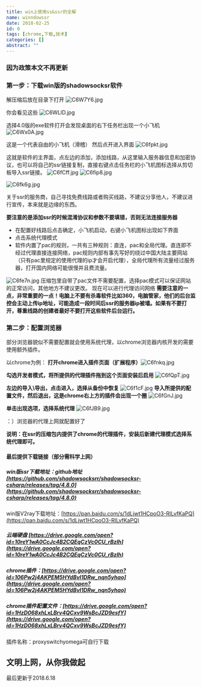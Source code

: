 ```yaml
---
title: win上使用ss&ssr的全解
name: winndowssr
date: 2018-02-25
id: 0
tags: [chrome,下载,技术]
categories: []
abstract: ""
---
```



### **因为政策本文不再更新**

### 第一步：下载win版的shadowsocksr软件<!--more-->

解压缩后放在目录下打开 ![C6W7Y6.jpg](https://s1.ax1x.com/2018/05/18/C6W7Y6.jpg) 

你会看见这些 ![C6WLlD.jpg](https://s1.ax1x.com/2018/05/18/C6WLlD.jpg) 

选择4.0版的exe软件打开会发现桌面的右下任务栏出现一个小飞机 ![C6Wx0A.jpg](https://s1.ax1x.com/2018/05/18/C6Wx0A.jpg) 

这是一个代表自由的小飞机（滑稽） 然后点开进入界面 ![C6fpkt.jpg](https://s1.ax1x.com/2018/05/18/C6fpkt.md.jpg) 

这就是软件的主界面，点左边的添加，添加线路，从这里输入服务器信息和加密协议，也可以将自己的ssr链接复制，直接右键点击任务栏的小飞机图标选择从剪切板导入ssr链接。 ![C6fCff.jpg](https://s1.ax1x.com/2018/05/18/C6fCff.jpg) ![C6fip8.jpg](https://s1.ax1x.com/2018/05/18/C6fip8.jpg)

![C6fk6g.jpg](https://s1.ax1x.com/2018/05/18/C6fk6g.jpg) 

关于ssr的服务商，自己寻找免费线路或者购买线路，不建议分享他人，不建议进行宣传，本来就是边缘的东西。

**要注意的是添加ssr的时候混淆协议和参数不要填错，否则无法连接服务器**

*   在配置好线路后点击确定，小飞机启动，右键小飞机图标出现如下界面
*   点击系统代理模式
*   软件内置了pac的规则，一共有三种规则：直连，pac和全局代理。直连即不经过代理直接连接网络，pac规则内部有事先写好的绕过中国大陆主要网站（只有pac里规定的使用代理的ip才会开启代理），全局代理所有流量经过服务器，打开国内网络可能很慢并且费流量。

![C6fe7n.jpg](https://s1.ax1x.com/2018/05/18/C6fe7n.jpg) 压缩包里自带了pac文件不需要配置，选择pac模式可以保证网站的正常访问，其他地方不建议更改。 现在可以进行代理访问网络 **需要注意的一点，非常重要的一点！电脑上不要有杀毒软件比如360，电脑管家，他们的后台监控会主动上传ip地址，可能造成一段时间后ssr的服务器ip被墙。如果有不要打开，尊重线路的创建者最好不要打开这些软件后台运行。**

### 第二步：配置浏览器

部分浏览器貌似不需要配置就会使用系统代理，以chrome浏览器内核开发的需要使用额外插件。 

以chrome为例： **打开chrome进入插件页面（扩展程序）**![C6fnkq.jpg](https://s1.ax1x.com/2018/05/18/C6fnkq.jpg) 

**勾选开发者模式，将所提供的代理插件拖到这个页面安装后启用** ![C6fQpT.jpg](https://s1.ax1x.com/2018/05/18/C6fQpT.jpg) 

**左边的导入\\导出，点击进入，选择从备份中恢复** ![C6f1cF.jpg](https://s1.ax1x.com/2018/05/18/C6f1cF.md.jpg) **导入所提供的配置文件，然后退出，这是chrome右上方的插件会出现一个圈** ![C6fGnJ.jpg](https://s1.ax1x.com/2018/05/18/C6fGnJ.jpg) 

**单击出现选项，选择系统代理** ![C6fJB9.jpg](https://s1.ax1x.com/2018/05/18/C6fJB9.jpg) 

：）浏览器的代理上网就配置好了 

**说明：在ssr的压缩包内提供了chrome的代理插件，安装后新建代理模式选择系统代理即可。**

#### 最后提供下载链接（部分需科学上网）

##### win版ssr下载地址：github地址[https://github.com/shadowsocksrr/shadowsocksr-csharp/releases/tag/4.8.0](https://github.com/shadowsocksrr/shadowsocksr-csharp/releases/tag/4.8.0)

win版V2ray下载地址：[https://pan.baidu.com/s/1dLjwt1HCpoO3-RILvfKaPQ](https://pan.baidu.com/s/1dLjwt1HCpoO3-RILvfKaPQ)

##### 云端硬盘 [https://drive.google.com/open?id=10reY1wA0CcJc4B2CQEqCzVc0CU_rBzlh](https://drive.google.com/open?id=10reY1wA0CcJc4B2CQEqCzVc0CU_rBzlh)

##### chrome插件：[https://drive.google.com/open?id=106Pw2j4AKPEM5HYdBvI1DRw_nqn5yhao](https://drive.google.com/open?id=106Pw2j4AKPEM5HYdBvI1DRw_nqn5yhao)

##### chrome插件配置文件：[https://drive.google.com/open?id=1HzD068xhLxLBrv4QCxv9WsBcJZD9esfY](https://drive.google.com/open?id=1HzD068xhLxLBrv4QCxv9WsBcJZD9esfY)

插件名称：proxyswitchyomega可自行下载

文明上网，从你我做起
----------

最后更新于2018.6.18